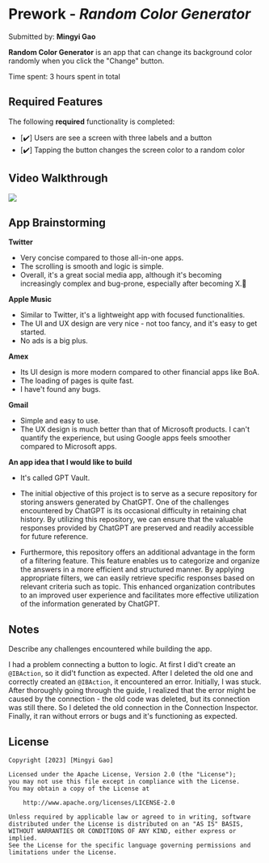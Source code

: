 # Prework - *Random Color Generator*

Submitted by: **Mingyi Gao**

**Random Color Generator** is an app that can change its background color randomly when you click the "Change" button.

Time spent: 3 hours spent in total

## Required Features

The following **required** functionality is completed:

- [✔️] Users are see a screen with three labels and a button
- [✔️] Tapping the button changes the screen color to a random color

## Video Walkthrough
<div>
    <a href="https://www.loom.com/share/2bc231e3827a4818a0e0007f5a07b703">
    </a>
    <a href="https://www.loom.com/share/2bc231e3827a4818a0e0007f5a07b703">
      <img style="max-width:300px;" src="https://cdn.loom.com/sessions/thumbnails/2bc231e3827a4818a0e0007f5a07b703-with-play.gif">
    </a>
  </div>

## App Brainstorming
**Twitter**
 * Very concise compared to those all-in-one apps.
 * The scrolling is smooth and logic is simple.
 * Overall, it's a great social media app, although it's becoming increasingly complex and bug-prone, especially after becoming X.🤣

**Apple Music**
 * Similar to Twitter, it's a lightweight app with focused functionalities.
 * The UI and UX design are very nice - not too fancy, and it's easy to get started.
 * No ads is a big plus.

**Amex**
 * Its UI design is more modern compared to other financial apps like BoA.
 * The loading of pages is quite fast.
 * I have't found any bugs.

**Gmail**
 * Simple and easy to use.
 * The UX design is much better than that of Microsoft products. I can't quantify the experience, but using Google apps feels smoother compared to Microsoft apps.

**An app idea that I would like to build**
 * It's called GPT Vault.
 * The initial objective of this project is to serve as a secure repository for storing answers generated by ChatGPT. One of the challenges encountered by ChatGPT is its occasional difficulty in retaining chat history. By utilizing this repository, we can ensure that the valuable responses provided by ChatGPT are preserved and readily accessible for future reference.

 * Furthermore, this repository offers an additional advantage in the form of a filtering feature. This feature enables us to categorize and organize the answers in a more efficient and structured manner. By applying appropriate filters, we can easily retrieve specific responses based on relevant criteria such as topic. This enhanced organization contributes to an improved user experience and facilitates more effective utilization of the information generated by ChatGPT.
    


## Notes

Describe any challenges encountered while building the app.

I had a problem connecting a button to logic. At first I did't create an `@IBAction`, so it did't function as expected. After I deleted the old one and correctly created an `@IBAction`, it encountered an error. Initially, I was stuck. After thoroughly going through the guide, I realized that the error might be caused by the connection - the old code was deleted, but its connection was still there. So I deleted the old connection in the Connection Inspector. Finally, it ran without errors or bugs and it's functioning as expected.

## License

    Copyright [2023] [Mingyi Gao]

    Licensed under the Apache License, Version 2.0 (the "License");
    you may not use this file except in compliance with the License.
    You may obtain a copy of the License at

        http://www.apache.org/licenses/LICENSE-2.0

    Unless required by applicable law or agreed to in writing, software
    distributed under the License is distributed on an "AS IS" BASIS,
    WITHOUT WARRANTIES OR CONDITIONS OF ANY KIND, either express or implied.
    See the License for the specific language governing permissions and
    limitations under the License.
